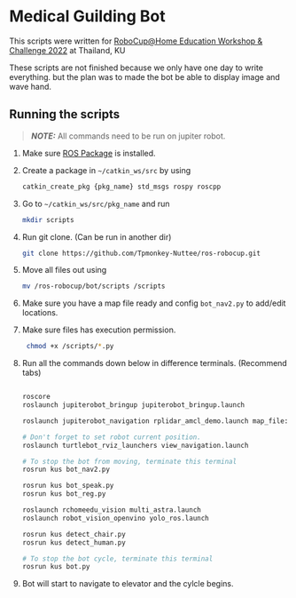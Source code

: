 # Medical Guilding Bot

This scripts were written for [RoboCup@Home Education Workshop & Challenge 2022](https://www.robocupathomeedu.org/) at Thailand, KU

These scripts are not finished because we only have one day to write everything. but the plan was to made the bot be able to display image and wave hand.

## Running the scripts
> **_NOTE:_**  All commands need to be run on jupiter robot.

1. Make sure [ROS Package](https://github.com/robocupathomeedu/rc-home-edu-learn-ros) is installed.
2. Create a package in `~/catkin_ws/src` by using 
   ```bash
   catkin_create_pkg {pkg_name} std_msgs rospy roscpp
   ```
3. Go to `~/catkin_ws/src/pkg_name` and run
   ```bash
   mkdir scripts
   ```
4. Run git clone. (Can be run in another dir)
   ```bash
   git clone https://github.com/Tpmonkey-Nuttee/ros-robocup.git
   ```
5. Move all files out using
   ```bash
   mv /ros-robocup/bot/scripts /scripts
   ```
6. Make sure you have a map file ready and config `bot_nav2.py` to add/edit locations. 
7. Make sure files has execution permission.
   ```bash
    chmod +x /scripts/*.py
    ```
8. Run all the commands down below in difference terminals. (Recommend tabs)

    ```bash

    roscore
    roslaunch jupiterobot_bringup jupiterobot_bringup.launch

    roslaunch jupiterobot_navigation rplidar_amcl_demo.launch map_file:=/path/to/your/map.yaml

    # Don't forget to set robot current position.
    roslaunch turtlebot_rviz_launchers view_navigation.launch

    # To stop the bot from moving, terminate this terminal
    rosrun kus bot_nav2.py

    rosrun kus bot_speak.py
    rosrun kus bot_reg.py 

    roslaunch rchomeedu_vision multi_astra.launch
    roslaunch robot_vision_openvino yolo_ros.launch

    rosrun kus detect_chair.py 
    rosrun kus detect_human.py

    # To stop the bot cycle, terminate this terminal
    rosrun kus bot.py
    ```
9. Bot will start to navigate to elevator and the cylcle begins.
